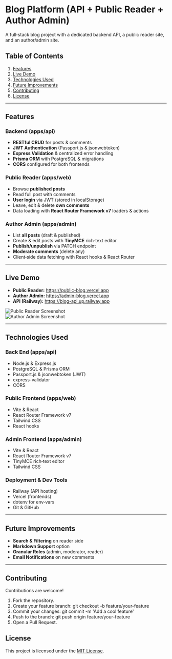# Blog Platform (API + Public Reader + Author Admin)

A full‑stack blog project with a dedicated backend API, a public reader site, and an author/admin site.

## Table of Contents

1. [Features](#features)
2. [Live Demo](#live-demo)
3. [Technologies Used](#technologies-used)
4. [Future Improvements](#future-improvements)
5. [Contributing](#contributing)
6. [License](#license)

---

## Features

### Backend (apps/api)

-   **RESTful CRUD** for posts & comments
-   **JWT Authentication** (Passport.js & jsonwebtoken)
-   **Express Validation** & centralized error handling
-   **Prisma ORM** with PostgreSQL & migrations
-   **CORS** configured for both frontends

### Public Reader (apps/web)

-   Browse **published posts**
-   Read full post with comments
-   **User login** via JWT (stored in localStorage)
-   Leave, edit & delete **own comments**
-   Data loading with **React Router Framework v7** loaders & actions

### Author Admin (apps/admin)

-   List **all posts** (draft & published)
-   Create & edit posts with **TinyMCE** rich‑text editor
-   **Publish/unpublish** via PATCH endpoint
-   **Moderate comments** (delete any)
-   Client‑side data fetching with React hooks & React Router

---

## Live Demo

-   **Public Reader:** https://public-blog.vercel.app
-   **Author Admin:** https://admin-blog.vercel.app
-   **API (Railway):** https://blog-api.up.railway.app

![Public Reader Screenshot](./apps/web/public/screenshots/reader.png)  
![Author Admin Screenshot](./apps/admin/public/screenshots/admin.png)

---

## Technologies Used

### Back End (apps/api)

-   Node.js & Express.js
-   PostgreSQL & Prisma ORM
-   Passport.js & jsonwebtoken (JWT)
-   express-validator
-   CORS

### Public Frontend (apps/web)

-   Vite & React
-   React Router Framework v7
-   Tailwind CSS
-   React hooks

### Admin Frontend (apps/admin)

-   Vite & React
-   React Router Framework v7
-   TinyMCE rich‑text editor
-   Tailwind CSS

### Deployment & Dev Tools

-   Railway (API hosting)
-   Vercel (frontends)
-   dotenv for env‑vars
-   Git & GitHub

---

## Future Improvements

-   **Search & Filtering** on reader side
-   **Markdown Support** option
-   **Granular Roles** (admin, moderator, reader)
-   **Email Notifications** on new comments

---

## Contributing

Contributions are welcome!

1. Fork the repository.
2. Create your feature branch: git checkout -b feature/your-feature
3. Commit your changes: git commit -m 'Add a cool feature'
4. Push to the branch: git push origin feature/your-feature
5. Open a Pull Request.

## License

This project is licensed under the [MIT License](/LICENSE).
